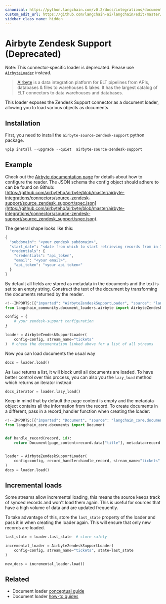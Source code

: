 ```yaml
---
canonical: https://python.langchain.com/v0.2/docs/integrations/document_loaders/airbyte_zendesk_support/
custom_edit_url: https://github.com/langchain-ai/langchain/edit/master/docs/docs/integrations/document_loaders/airbyte_zendesk_support.ipynb
sidebar_class_name: hidden
---
```


# Airbyte Zendesk Support (Deprecated)

Note: This connector-specific loader is deprecated. Please use [`AirbyteLoader`](/docs/integrations/document_loaders/airbyte) instead.

>[Airbyte](https://github.com/airbytehq/airbyte) is a data integration platform for ELT pipelines from APIs, databases & files to warehouses & lakes. It has the largest catalog of ELT connectors to data warehouses and databases.

This loader exposes the Zendesk Support connector as a document loader, allowing you to load various objects as documents.

## Installation

First, you need to install the `airbyte-source-zendesk-support` python package.


```python
%pip install --upgrade --quiet  airbyte-source-zendesk-support
```

## Example

Check out the [Airbyte documentation page](https://docs.airbyte.com/integrations/sources/zendesk-support/) for details about how to configure the reader.
The JSON schema the config object should adhere to can be found on Github: [https://github.com/airbytehq/airbyte/blob/master/airbyte-integrations/connectors/source-zendesk-support/source_zendesk_support/spec.json](https://github.com/airbytehq/airbyte/blob/master/airbyte-integrations/connectors/source-zendesk-support/source_zendesk_support/spec.json).

The general shape looks like this:
```python
{
  "subdomain": "<your zendesk subdomain>",
  "start_date": "<date from which to start retrieving records from in ISO format, e.g. 2020-10-20T00:00:00Z>",
  "credentials": {
    "credentials": "api_token",
    "email": "<your email>",
    "api_token": "<your api token>"
  }
}
```

By default all fields are stored as metadata in the documents and the text is set to an empty string. Construct the text of the document by transforming the documents returned by the reader.


```python
<!--IMPORTS:[{"imported": "AirbyteZendeskSupportLoader", "source": "langchain_community.document_loaders.airbyte", "docs": "https://api.python.langchain.com/en/latest/document_loaders/langchain_community.document_loaders.airbyte.AirbyteZendeskSupportLoader.html", "title": "Airbyte Zendesk Support (Deprecated)"}]-->
from langchain_community.document_loaders.airbyte import AirbyteZendeskSupportLoader

config = {
    # your zendesk-support configuration
}

loader = AirbyteZendeskSupportLoader(
    config=config, stream_name="tickets"
)  # check the documentation linked above for a list of all streams
```

Now you can load documents the usual way


```python
docs = loader.load()
```

As `load` returns a list, it will block until all documents are loaded. To have better control over this process, you can also you the `lazy_load` method which returns an iterator instead:


```python
docs_iterator = loader.lazy_load()
```

Keep in mind that by default the page content is empty and the metadata object contains all the information from the record. To create documents in a different, pass in a record_handler function when creating the loader:


```python
<!--IMPORTS:[{"imported": "Document", "source": "langchain_core.documents", "docs": "https://api.python.langchain.com/en/latest/documents/langchain_core.documents.base.Document.html", "title": "Airbyte Zendesk Support (Deprecated)"}]-->
from langchain_core.documents import Document


def handle_record(record, id):
    return Document(page_content=record.data["title"], metadata=record.data)


loader = AirbyteZendeskSupportLoader(
    config=config, record_handler=handle_record, stream_name="tickets"
)
docs = loader.load()
```

## Incremental loads

Some streams allow incremental loading, this means the source keeps track of synced records and won't load them again. This is useful for sources that have a high volume of data and are updated frequently.

To take advantage of this, store the `last_state` property of the loader and pass it in when creating the loader again. This will ensure that only new records are loaded.


```python
last_state = loader.last_state  # store safely

incremental_loader = AirbyteZendeskSupportLoader(
    config=config, stream_name="tickets", state=last_state
)

new_docs = incremental_loader.load()
```


## Related

- Document loader [conceptual guide](/docs/concepts/#document-loaders)
- Document loader [how-to guides](/docs/how_to/#document-loaders)